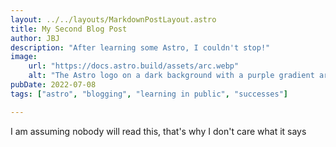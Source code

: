 ```yaml
---
layout: ../../layouts/MarkdownPostLayout.astro
title: My Second Blog Post
author: JBJ
description: "After learning some Astro, I couldn't stop!"
image:
    url: "https://docs.astro.build/assets/arc.webp"
    alt: "The Astro logo on a dark background with a purple gradient arc."
pubDate: 2022-07-08
tags: ["astro", "blogging", "learning in public", "successes"]

--- 
```


I am assuming nobody will read this, that's why I don't care what it says

<!-- <script>
    import '../styles/global.css';
    </script> -->
